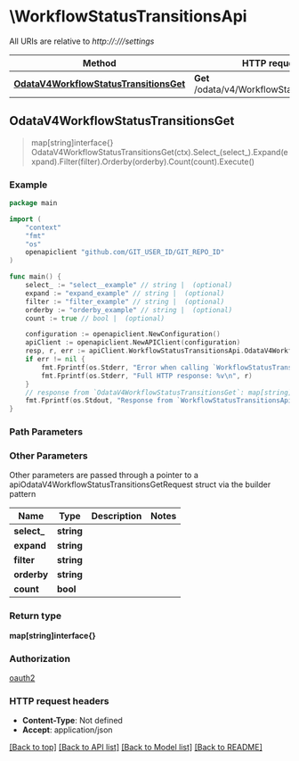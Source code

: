 # \WorkflowStatusTransitionsApi

All URIs are relative to *http://:///settings*

Method | HTTP request | Description
------------- | ------------- | -------------
[**OdataV4WorkflowStatusTransitionsGet**](WorkflowStatusTransitionsApi.md#OdataV4WorkflowStatusTransitionsGet) | **Get** /odata/v4/WorkflowStatusTransitions | 



## OdataV4WorkflowStatusTransitionsGet

> map[string]interface{} OdataV4WorkflowStatusTransitionsGet(ctx).Select_(select_).Expand(expand).Filter(filter).Orderby(orderby).Count(count).Execute()



### Example

```go
package main

import (
    "context"
    "fmt"
    "os"
    openapiclient "github.com/GIT_USER_ID/GIT_REPO_ID"
)

func main() {
    select_ := "select__example" // string |  (optional)
    expand := "expand_example" // string |  (optional)
    filter := "filter_example" // string |  (optional)
    orderby := "orderby_example" // string |  (optional)
    count := true // bool |  (optional)

    configuration := openapiclient.NewConfiguration()
    apiClient := openapiclient.NewAPIClient(configuration)
    resp, r, err := apiClient.WorkflowStatusTransitionsApi.OdataV4WorkflowStatusTransitionsGet(context.Background()).Select_(select_).Expand(expand).Filter(filter).Orderby(orderby).Count(count).Execute()
    if err != nil {
        fmt.Fprintf(os.Stderr, "Error when calling `WorkflowStatusTransitionsApi.OdataV4WorkflowStatusTransitionsGet``: %v\n", err)
        fmt.Fprintf(os.Stderr, "Full HTTP response: %v\n", r)
    }
    // response from `OdataV4WorkflowStatusTransitionsGet`: map[string]interface{}
    fmt.Fprintf(os.Stdout, "Response from `WorkflowStatusTransitionsApi.OdataV4WorkflowStatusTransitionsGet`: %v\n", resp)
}
```

### Path Parameters



### Other Parameters

Other parameters are passed through a pointer to a apiOdataV4WorkflowStatusTransitionsGetRequest struct via the builder pattern


Name | Type | Description  | Notes
------------- | ------------- | ------------- | -------------
 **select_** | **string** |  | 
 **expand** | **string** |  | 
 **filter** | **string** |  | 
 **orderby** | **string** |  | 
 **count** | **bool** |  | 

### Return type

**map[string]interface{}**

### Authorization

[oauth2](../README.md#oauth2)

### HTTP request headers

- **Content-Type**: Not defined
- **Accept**: application/json

[[Back to top]](#) [[Back to API list]](../README.md#documentation-for-api-endpoints)
[[Back to Model list]](../README.md#documentation-for-models)
[[Back to README]](../README.md)

